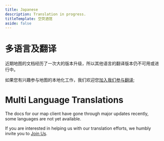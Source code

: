 ```yaml
---
title: Japanese
description: Translation in progress.
titleTemplate: 空荧酒馆
aside: false
---
```


# 多语言及翻译

近期地图的文档经历了一次大的版本升级，所以其他语言的翻译版本仍不可用或进行中。

如果您有兴趣参与地图的本地化工作，我们欢迎您[加入我们参与翻译](../join.md);

<MediaIntroduction 
  media="self"
  text="回到中文首页"
  link="../index"
/>

# Multi Language Translations

The docs for our map client have gone through major updates recently, some languages are not yet available.

If you are interested in helping us with our translation efforts, we humbly invite you to [Join Us](../join.md).

<MediaIntroduction 
  media="self"
  text="Go to the English Home Page"
  link="../en/index"
/>
